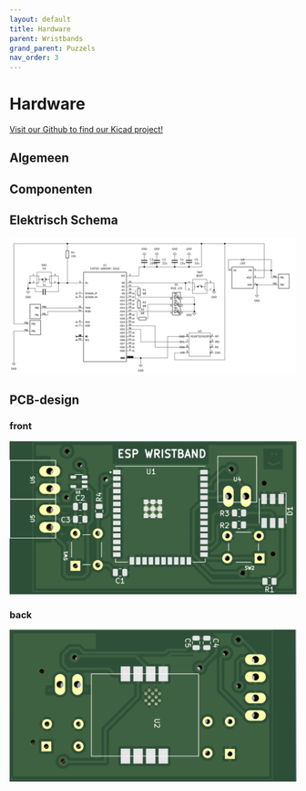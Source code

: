 ```yaml
---
layout: default
title: Hardware
parent: Wristbands
grand_parent: Puzzels
nav_order: 3
---
```

# Hardware
[Visit our Github to find our Kicad project!](https://github.com/PLAN-IT-B/BachelorProefWristbands/tree/main/KiCad-project)
## Algemeen

## Componenten

## Elektrisch Schema
![](elektrisch-schema.png)

## PCB-design
### front
![](pcb-front.png)
### back
![](pcb-back.png)
